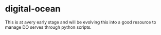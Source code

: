 # digital-ocean
This is at avery early stage and will be evolving this into a good resource to manage DO serves through python scripts.
